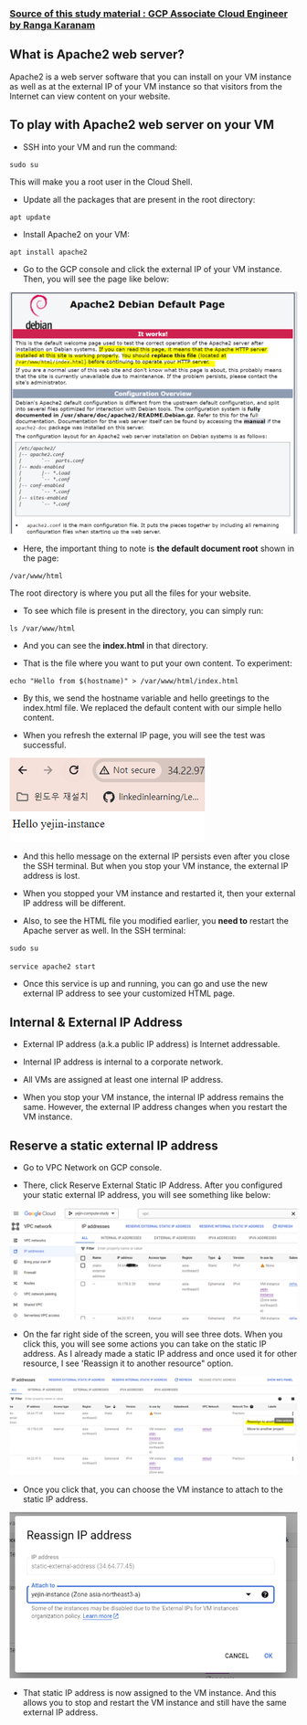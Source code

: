 ### [Source of this study material : GCP Associate Cloud Engineer by Ranga Karanam](https://www.udemy.com/course/google-cloud-certification-associate-cloud-engineer/)


## What is Apache2 web server?

Apache2 is a web server software that you can install on your VM instance as well as at the external IP of your VM instance so that visitors from the Internet can view content on your website.


## To play with Apache2 web server on your VM

- SSH into your VM and run the command:

```
sudo su
```

  This will make you a root user in the Cloud Shell.


- Update all the packages that are present in the root directory:

```
apt update
```


- Install Apache2 on your VM:

```
apt install apache2
```


- Go to the GCP console and click the external IP of your VM instance. Then, you will see the page like below:


![apache2-default-page](/GCP_pictures/Study-logs/Apache/apache2-default-page.PNG "Apache2 web server default page")


- Here, the important thing to note is **the default document root** shown in the page:

```
/var/www/html
```

The root directory is where you put all the files for your website.



- To see which file is present in the directory, you can simply run:

```
ls /var/www/html
```


- And you can see the **index.html** in that directory.


- That is the file where you want to put your own content. To experiment:

```
echo "Hello from $(hostname)" > /var/www/html/index.html
```


- By this, we send the hostname variable and hello greetings to the index.html file. We replaced the default content with our simple hello content.


- When you refresh the external IP page, you will see the test was successful.


![apache-hello-test](/GCP_pictures/Study-logs/Apache/apache-html-test.PNG "Simple hello test with apache server HTML file")


- And this hello message on the external IP persists even after you close the SSH terminal. But when you stop your VM instance, the external IP address is lost.


- When you stopped your VM instance and restarted it, then your external IP address will be different. 


- Also, to see the HTML file you modified earlier, you **need to** restart the Apache server as well. In the SSH terminal:

```
sudo su

service apache2 start
```


- Once this service is up and running, you can go and use the new external IP address to see your customized HTML page.


## Internal & External IP Address

- External IP address (a.k.a public IP address) is Internet addressable.

- Internal IP address is internal to a corporate network.

- All VMs are assigned at least one internal IP address.

- When you stop your VM instance, the internal IP address remains the same. However, the external IP address changes when you restart the VM instance.


## Reserve a static external IP address

- Go to VPC Network on GCP console.

- There, click Reserve External Static IP Address. After you configured your static external IP address, you will see something like below:


![reserve-static-ip](/GCP_pictures/Study-logs/Apache/reserve-static-ip.PNG "Reserve a static IP address")


- On the far right side of the screen, you will see three dots. When you click this, you will see some actions you can take on the static IP address. As I already made a static IP address and once used it for other resource, I see 'Reassign it to another resource" option.


![reassign-to-resource](/GCP_pictures/Study-logs/Apache/reassign-to-resource.PNG "Reassign to another resource button")


- Once you click that, you can choose the VM instance to attach to the static IP address.


![reassign-ip-address](/GCP_pictures/Study-logs/Apache/reassign-ip-address.PNG "Reassign static IP address to VM")


- That static IP address is now assigned to the VM instance. And this allows you to stop and restart the VM instance and still have the same external IP address.